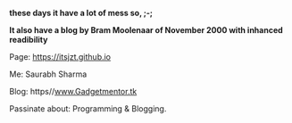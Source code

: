 **these days it have a lot of mess so, ;-;**

**It also have a blog by Bram Moolenaar of November 2000 with inhanced readibility**

Page: https://itsjzt.github.io

Me: Saurabh Sharma

Blog: https//www.Gadgetmentor.tk

Passinate about: Programming & Blogging.

